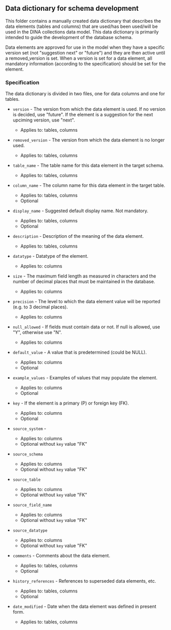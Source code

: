 ## Data dictionary for schema development

This folder contains a manually created data dictionary that describes the data elements (tables and columns) that are used/has been used/will be used in the DINA collections data model. This data dictionary is primarily intended to guide the development of the database schema.

Data elements are approved for use in the model when they have a specific version set (not "suggestion next" or "future") and they are then active until a removed_version is set. When a version is set for a data element, all mandatory information (according to the specification) should be set for the element.

### Specification
The data dictionary is divided in two files, one for data columns and one for tables.

* `version` - The version from which the data element is used. If no version is decided, use "future". If the element is a suggestion for the next upciming version, use "next".
  * Applies to: tables, columns

* `removed_version` - The version from which the data element is no longer used.
    * Applies to: tables, columns

* `table_name` - The table name for this data element in the target schema.
  * Applies to: tables, columns

* `column_name` - The column name for this data element in the target table.
  * Applies to: tables, columns
  * Optional

* `display_name` - Suggested default display name. Not mandatory.
  * Applies to: tables, columns
  * Optional

* `description` - Description of the meaning of the data element.
  * Applies to: tables, columns

* `datatype` - Datatype of the element.
  * Applies to: columns

* `size` - The maximum field length as measured in characters and the number of
decimal places that must be maintained in the database.
  * Applies to: columns

* `precision`  - The level to which the data element value will be reported (e.g.
to 3 decimal places).
  * Applies to: columns

* `null_allowed` -  If fields must contain data or not. If null is allowed, use "Y", otherwise use "N".
  * Applies to: columns

* `default_value` - A value that is predetermined (could be NULL).
  * Applies to: columns
  * Optional

* `example_values` - Examples of values that may populate the element.
  * Applies to: columns
  * Optional

* `key` - If the element is a primary (P) or foreign key (FK).
  * Applies to: columns
  * Optional

* `source_system` -
  * Applies to: columns
  * Optional without `key` value "FK"

* `source_schema`
  * Applies to: columns
  * Optional without `key` value "FK"

* `source_table`
  * Applies to: columns
  * Optional without `key` value "FK"

* `source_field_name`
  * Applies to: columns
  * Optional without `key` value "FK"

* `source_datatype`
  * Applies to: columns
  * Optional without `key` value "FK"

* `comments` - Comments about the data element.
  * Applies to: tables, columns
  * Optional

* `history_references` - References to superseded data elements, etc.
  * Applies to: tables, columns
  * Optional

* `date_modified` - Date when the data element was defined in present form.
  * Applies to: tables, columns
